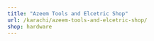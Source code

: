 ```yaml
---
title: "Azeem Tools and Elcetric Shop"
url: /karachi/azeem-tools-and-elcetric-shop/
shop: hardware
---
```

